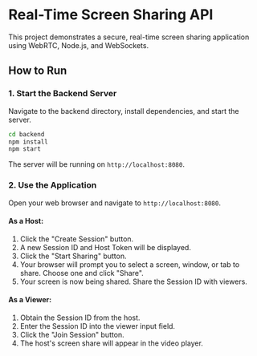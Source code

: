 # Real-Time Screen Sharing API

This project demonstrates a secure, real-time screen sharing application using WebRTC, Node.js, and WebSockets.

## How to Run

### 1. Start the Backend Server

Navigate to the backend directory, install dependencies, and start the server.

```bash
cd backend
npm install
npm start
```

The server will be running on `http://localhost:8080`.

### 2. Use the Application

Open your web browser and navigate to `http://localhost:8080`.

#### As a Host:
1.  Click the "Create Session" button.
2.  A new Session ID and Host Token will be displayed.
3.  Click the "Start Sharing" button.
4.  Your browser will prompt you to select a screen, window, or tab to share. Choose one and click "Share".
5.  Your screen is now being shared. Share the Session ID with viewers.

#### As a Viewer:
1.  Obtain the Session ID from the host.
2.  Enter the Session ID into the viewer input field.
3.  Click the "Join Session" button.
4.  The host's screen share will appear in the video player.
